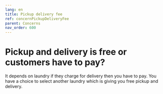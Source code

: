 ```yaml
---
lang: en
title: Pickup delivery fee
ref: concernPickupDeliveryFee
parent: Concerns
nav_order: 600
---
```


# Pickup and delivery is free or customers have to pay?
It depends on laundry if they charge for delivery then you have to pay. You have a choice to select another laundry which is giving you free pickup and delivery.
